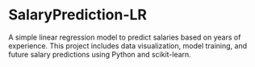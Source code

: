 # SalaryPrediction-LR
A simple linear regression model to predict salaries based on years of experience. This project includes data visualization, model training, and future salary predictions using Python and scikit-learn.
